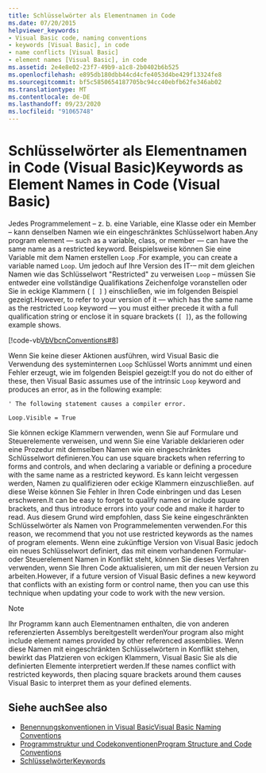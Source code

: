 ```yaml
---
title: Schlüsselwörter als Elementnamen in Code
ms.date: 07/20/2015
helpviewer_keywords:
- Visual Basic code, naming conventions
- keywords [Visual Basic], in code
- name conflicts [Visual Basic]
- element names [Visual Basic], in code
ms.assetid: 2e4e8e02-23f7-49b9-a1c8-2b0402b6b525
ms.openlocfilehash: e895db180dbb44cd4cfe4053d4be429f13324fe8
ms.sourcegitcommit: bf5c5850654187705bc94cc40ebfb62fe346ab02
ms.translationtype: MT
ms.contentlocale: de-DE
ms.lasthandoff: 09/23/2020
ms.locfileid: "91065748"
---
```

# <a name="keywords-as-element-names-in-code-visual-basic"></a><span data-ttu-id="06b68-102">Schlüsselwörter als Elementnamen in Code (Visual Basic)</span><span class="sxs-lookup"><span data-stu-id="06b68-102">Keywords as Element Names in Code (Visual Basic)</span></span>

<span data-ttu-id="06b68-103">Jedes Programmelement – z. b. eine Variable, eine Klasse oder ein Member – kann denselben Namen wie ein eingeschränktes Schlüsselwort haben.</span><span class="sxs-lookup"><span data-stu-id="06b68-103">Any program element — such as a variable, class, or member — can have the same name as a restricted keyword.</span></span> <span data-ttu-id="06b68-104">Beispielsweise können Sie eine Variable mit dem Namen erstellen `Loop` .</span><span class="sxs-lookup"><span data-stu-id="06b68-104">For example, you can create a variable named `Loop`.</span></span> <span data-ttu-id="06b68-105">Um jedoch auf Ihre Version des IT-– mit dem gleichen Namen wie das Schlüsselwort "Restricted" zu verweisen `Loop` – müssen Sie entweder eine vollständige Qualifikations Zeichenfolge voranstellen oder Sie in eckige Klammern ( `[ ]` ) einschließen, wie im folgenden Beispiel gezeigt.</span><span class="sxs-lookup"><span data-stu-id="06b68-105">However, to refer to your version of it — which has the same name as the restricted `Loop` keyword — you must either precede it with a full qualification string or enclose it in square brackets (`[ ]`), as the following example shows.</span></span>  
  
 [!code-vb[VbVbcnConventions#8](~/samples/snippets/visualbasic/VS_Snippets_VBCSharp/VbVbcnConventions/VB/Class1.vb#8)]  
  
 <span data-ttu-id="06b68-106">Wenn Sie keine dieser Aktionen ausführen, wird Visual Basic die Verwendung des systeminternen `Loop` Schlüssel Worts annimmt und einen Fehler erzeugt, wie im folgenden Beispiel gezeigt:</span><span class="sxs-lookup"><span data-stu-id="06b68-106">If you do not do either of these, then Visual Basic assumes use of the intrinsic `Loop` keyword and produces an error, as in the following example:</span></span>  
  
 `' The following statement causes a compiler error.`  
  
 `Loop.Visible = True`  
  
 <span data-ttu-id="06b68-107">Sie können eckige Klammern verwenden, wenn Sie auf Formulare und Steuerelemente verweisen, und wenn Sie eine Variable deklarieren oder eine Prozedur mit demselben Namen wie ein eingeschränktes Schlüsselwort definieren.</span><span class="sxs-lookup"><span data-stu-id="06b68-107">You can use square brackets when referring to forms and controls, and when declaring a variable or defining a procedure with the same name as a restricted keyword.</span></span> <span data-ttu-id="06b68-108">Es kann leicht vergessen werden, Namen zu qualifizieren oder eckige Klammern einzuschließen. auf diese Weise können Sie Fehler in Ihren Code einbringen und das Lesen erschweren.</span><span class="sxs-lookup"><span data-stu-id="06b68-108">It can be easy to forget to qualify names or include square brackets, and thus introduce errors into your code and make it harder to read.</span></span> <span data-ttu-id="06b68-109">Aus diesem Grund wird empfohlen, dass Sie keine eingeschränkten Schlüsselwörter als Namen von Programmelementen verwenden.</span><span class="sxs-lookup"><span data-stu-id="06b68-109">For this reason, we recommend that you not use restricted keywords as the names of program elements.</span></span> <span data-ttu-id="06b68-110">Wenn eine zukünftige Version von Visual Basic jedoch ein neues Schlüsselwort definiert, das mit einem vorhandenen Formular-oder Steuerelement Namen in Konflikt steht, können Sie dieses Verfahren verwenden, wenn Sie Ihren Code aktualisieren, um mit der neuen Version zu arbeiten.</span><span class="sxs-lookup"><span data-stu-id="06b68-110">However, if a future version of Visual Basic defines a new keyword that conflicts with an existing form or control name, then you can use this technique when updating your code to work with the new version.</span></span>  
  
> [!NOTE]
> <span data-ttu-id="06b68-111">Ihr Programm kann auch Elementnamen enthalten, die von anderen referenzierten Assemblys bereitgestellt werden</span><span class="sxs-lookup"><span data-stu-id="06b68-111">Your program also might include element names provided by other referenced assemblies.</span></span> <span data-ttu-id="06b68-112">Wenn diese Namen mit eingeschränkten Schlüsselwörtern in Konflikt stehen, bewirkt das Platzieren von eckigen Klammern, Visual Basic Sie als die definierten Elemente interpretiert werden.</span><span class="sxs-lookup"><span data-stu-id="06b68-112">If these names conflict with restricted keywords, then placing square brackets around them causes Visual Basic to interpret them as your defined elements.</span></span>  
  
## <a name="see-also"></a><span data-ttu-id="06b68-113">Siehe auch</span><span class="sxs-lookup"><span data-stu-id="06b68-113">See also</span></span>

- [<span data-ttu-id="06b68-114">Benennungskonventionen in Visual Basic</span><span class="sxs-lookup"><span data-stu-id="06b68-114">Visual Basic Naming Conventions</span></span>](naming-conventions.md)
- [<span data-ttu-id="06b68-115">Programmstruktur und Codekonventionen</span><span class="sxs-lookup"><span data-stu-id="06b68-115">Program Structure and Code Conventions</span></span>](program-structure-and-code-conventions.md)
- [<span data-ttu-id="06b68-116">Schlüsselwörter</span><span class="sxs-lookup"><span data-stu-id="06b68-116">Keywords</span></span>](../../language-reference/keywords/index.md)

